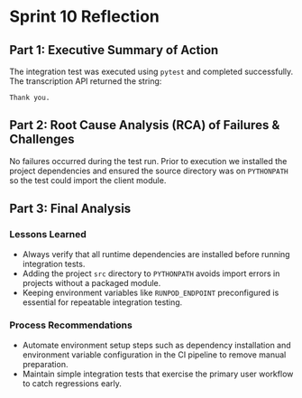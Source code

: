 # Sprint 10 Reflection

## Part 1: Executive Summary of Action
The integration test was executed using `pytest` and completed successfully. The transcription
API returned the string:

```
Thank you.
```

## Part 2: Root Cause Analysis (RCA) of Failures & Challenges
No failures occurred during the test run. Prior to execution we installed the project dependencies
and ensured the source directory was on `PYTHONPATH` so the test could import the client module.

## Part 3: Final Analysis
### Lessons Learned
- Always verify that all runtime dependencies are installed before running integration tests.
- Adding the project `src` directory to `PYTHONPATH` avoids import errors in projects without a
  packaged module.
- Keeping environment variables like `RUNPOD_ENDPOINT` preconfigured is essential for repeatable
  integration testing.

### Process Recommendations
- Automate environment setup steps such as dependency installation and environment variable
  configuration in the CI pipeline to remove manual preparation.
- Maintain simple integration tests that exercise the primary user workflow to catch regressions
  early.
